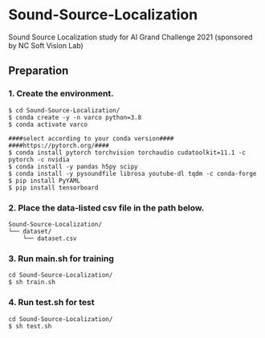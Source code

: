 # Sound-Source-Localization
Sound Source Localization study for AI Grand Challenge 2021 (sponsored by NC Soft Vision Lab)

## Preparation 
### 1. Create the environment.     
```
$ cd Sound-Source-Localization/
$ conda create -y -n varco python=3.8
$ conda activate varco

####select according to your conda version####
####https://pytorch.org/####
$ conda install pytorch torchvision torchaudio cudatoolkit=11.1 -c pytorch -c nvidia
$ conda install -y pandas h5py scipy
$ conda install -y pysoundfile librosa youtube-dl tqdm -c conda-forge
$ pip install PyYAML
$ pip install tensorboard
```     

### 2. Place the data-listed csv file in the path below.
```
Sound-Source-Localization/    
└── dataset/
    └── dataset.csv
```   
       
### 3. Run main.sh for training   
```
cd Sound-Source-Localization/
$ sh train.sh
```       
            
### 4. Run test.sh for test   
```
cd Sound-Source-Localization/
$ sh test.sh
```       
